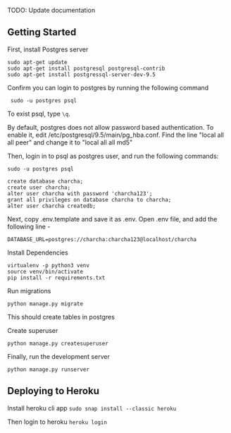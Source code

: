 TODO: Update documentation

## Getting Started

First, install Postgres server

```
sudo apt-get update
sudo apt-get install postgresql postgresql-contrib
sudo apt-get install postgressql-server-dev-9.5
```

Confirm you can login to postgres by running the following command

``` sudo -u postgres psql```

To exist psql, type ```\q```.


By default, postgres does not allow password based authentication. To enable it,
edit /etc/postgresql/9.5/main/pg_hba.conf. Find the line "local all all peer" and change it to "local all all md5"


Then, login in to psql as postgres user, and run the following commands:

```
sudo -u postgres psql

create database charcha;
create user charcha;
alter user charcha with password 'charcha123';
grant all privileges on database charcha to charcha;
alter user charcha createdb;

```

Next, copy .env.template and save it as .env. Open .env file, and add the following line - 

```DATABASE_URL=postgres://charcha:charcha123@localhost/charcha```

Install Dependencies

```
virtualenv -p python3 venv
source venv/bin/activate
pip install -r requirements.txt
```

Run migrations
```
python manage.py migrate
```
This should create tables in postgres


Create superuser 
```
python manage.py createsuperuser 
```

Finally, run the development server 

```
python manage.py runserver
```

## Deploying to Heroku

Install heroku cli app
```sudo snap install --classic heroku```

Then login to heroku
```heroku login```





